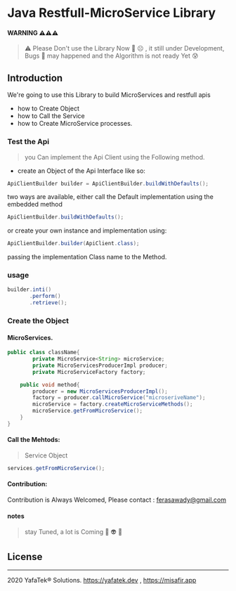 # Java Restfull-MicroService Library#### WARNING ⚠️⚠️⚠️> ⚠️ Please Don't use the Library Now 🥺 ☹️ , it still under Development, Bugs 🐞 may happened and the  Algorithm is not ready Yet 😰## IntroductionWe're going to use this Library to build MicroServices and restfull apis* how to Create Object* how to Call the Service* how to Create MicroService processes.### Test the Api> you Can implement the Api Client using the Following method.* create an Object of the Api Interface like so:```javaApiClientBuilder builder = ApiClientBuilder.buildWithDefaults();```two ways are available, either call the Default implementation using the embedded method```javaApiClientBuilder.buildWithDefaults();```or create your own instance and implementation using:```javaApiClientBuilder.builder(ApiClient.class);```passing the implementation Class name to the Method.### usage```javabuilder.inti()	   .perform()	   .retrieve();```### Create the Object#### MicroServices.```javapublic class className{        private MicroService<String> microService;    	private MicroServicesProducerImpl producer;    	private MicroServiceFactory factory;    public void method{        producer = new MicroServicesProducerImpl();        factory = producer.callMicroService("microseriveName");        microService = factory.createMicroServiceMethods();        microService.getFromMicroService();    }}```#### Call the Mehtods:> Service Object```javaservices.getFromMicroService();```#### Contribution:Contribution is Always Welcomed, Please contact : ferasawady@gmail.com#### notes> stay Tuned, a lot is Coming  🤤 👽 💪## License-------2020 YafaTek® Solutions. https://yafatek.dev , https://misafir.app